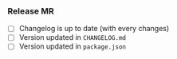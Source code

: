 ### Release MR

* [ ] Changelog is up to date (with every changes)
* [ ] Version updated in `CHANGELOG.md`
* [ ] Version updated in `package.json`

